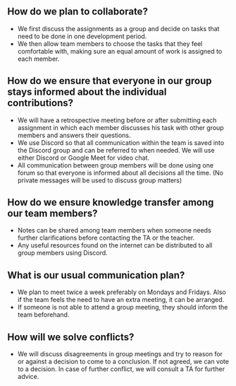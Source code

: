 ## **How do we plan to collaborate?**
- We first discuss the assignments as a group and decide on tasks that need to be done in one development period. 
- We then allow team members to choose the tasks that they feel comfortable with, making sure an equal amount of work is assigned to each member. 
 
## **How do we ensure that everyone in our group stays informed about the individual contributions?**
- We will have a retrospective meeting before or after submitting each assignment in which each member discusses his task with other group members and answers their questions.
- We use Discord so that all communication within the team is saved into the Discord group and can be referred to when needed. 
We will use either Discord or Google Meet for video chat.
- All communication between group members will be done using one forum so that everyone is informed about all decisions all the time. (No private messages will be used to discuss group matters) 
 
## **How do we ensure knowledge transfer among our team members?**
- Notes can be shared among team members when someone needs further clarifications before contacting the TA or the teacher. 
- Any useful resources found on the internet can be distributed to all group members using Discord. 
 
## **What is our usual communication plan?**
- We plan to meet twice a week preferably on Mondays and Fridays. Also if the team feels the need to have an extra meeting, it can be arranged. 
- If someone is not able to attend a group meeting, they should inform the team beforehand. 
 
## **How will we solve conflicts?** 
- We will discuss disagreements in group meetings and try to reason for or against a decision to come to a conclusion. If not agreed, we can vote to a decision. In case of further conflict, we will consult a TA for further advice.

